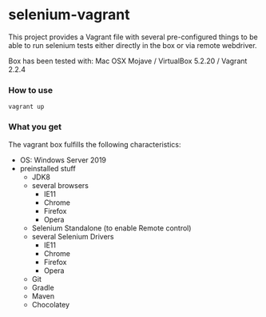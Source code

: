 # selenium-vagrant

This project provides a Vagrant file with several pre-configured things to be able to run selenium tests either directly in the box or via remote webdriver. 

Box has been tested with: Mac OSX Mojave / VirtualBox 5.2.20 / Vagrant 2.2.4

### How to use

	vagrant up
  
### What you get

The vagrant box fulfills the following characteristics:
* OS: Windows Server 2019
* preinstalled stuff
  * JDK8
  * several browsers
    * IE11
    * Chrome
    * Firefox
    * Opera
  * Selenium Standalone (to enable Remote control)
  * several Selenium Drivers
    * IE11
    * Chrome
    * Firefox
    * Opera
  * Git
  * Gradle
  * Maven
  * Chocolatey
